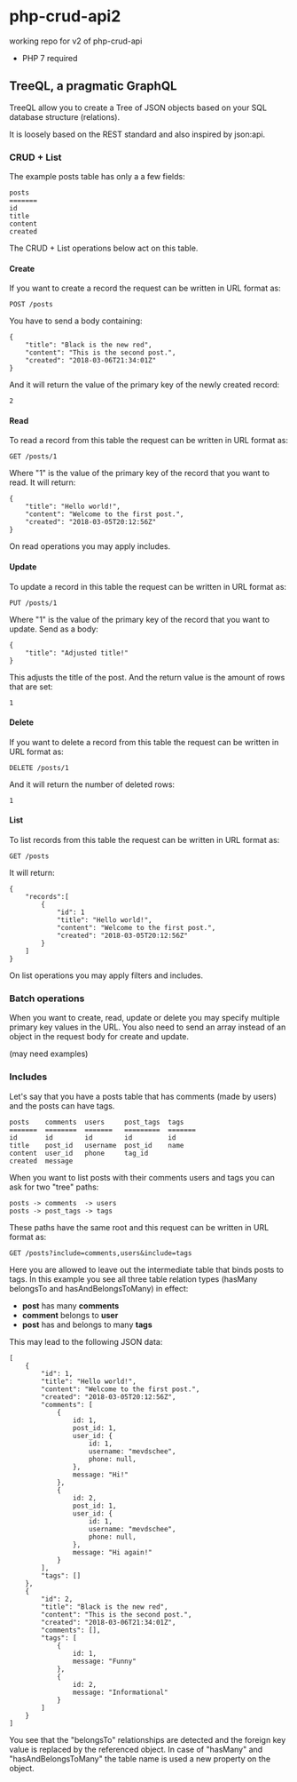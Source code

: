 # php-crud-api2

working repo for v2 of php-crud-api

- PHP 7 required

## TreeQL, a pragmatic GraphQL

TreeQL allow you to create a Tree of JSON objects based on your SQL database structure (relations).

It is loosely based on the REST standard and also inspired by json:api.

### CRUD + List

The example posts table has only a a few fields:

    posts  
    =======
    id     
    title  
    content
    created

The CRUD + List operations below act on this table.

#### Create

If you want to create a record the request can be written in URL format as: 

    POST /posts

You have to send a body containing:

    {
        "title": "Black is the new red",
        "content": "This is the second post.",
        "created": "2018-03-06T21:34:01Z"
    }

And it will return the value of the primary key of the newly created record:

    2

#### Read

To read a record from this table the request can be written in URL format as:

    GET /posts/1

Where "1" is the value of the primary key of the record that you want to read. It will return:

    {
        "title": "Hello world!",
        "content": "Welcome to the first post.",
        "created": "2018-03-05T20:12:56Z"
    }

On read operations you may apply includes.

#### Update

To update a record in this table the request can be written in URL format as:

    PUT /posts/1

Where "1" is the value of the primary key of the record that you want to update. Send as a body:

    {
        "title": "Adjusted title!"
    }

This adjusts the title of the post. And the return value is the amount of rows that are set:

    1

#### Delete

If you want to delete a record from this table the request can be written in URL format as:

    DELETE /posts/1

And it will return the number of deleted rows:

    1

#### List

To list records from this table the request can be written in URL format as:

    GET /posts

It will return:

    {
        "records":[
            {
                "id": 1
                "title": "Hello world!",
                "content": "Welcome to the first post.",
                "created": "2018-03-05T20:12:56Z"
            }
        ]
    }

On list operations you may apply filters and includes.

### Batch operations

When you want to create, read, update or delete you may specify multiple primary key values in the URL.
You also need to send an array instead of an object in the request body for create and update. 

(may need examples)  

### Includes

Let's say that you have a posts table that has comments (made by users) and the posts can have tags.

    posts    comments  users     post_tags  tags
    =======  ========  =======   =========  ======= 
    id       id        id        id         id
    title    post_id   username  post_id    name
    content  user_id   phone     tag_id
    created  message

When you want to list posts with their comments users and tags you can ask for two "tree" paths:

    posts -> comments  -> users
    posts -> post_tags -> tags

These paths have the same root and this request can be written in URL format as:

    GET /posts?include=comments,users&include=tags

Here you are allowed to leave out the intermediate table that binds posts to tags. In this example
you see all three table relation types (hasMany belongsTo and hasAndBelongsToMany) in effect:

- **post** has many **comments**
- **comment** belongs to **user**
- **post** has and belongs to many **tags**

This may lead to the following JSON data:

    [
        {
            "id": 1,
            "title": "Hello world!",
            "content": "Welcome to the first post.",
            "created": "2018-03-05T20:12:56Z",
            "comments": [
                {
                    id: 1,
                    post_id: 1,
                    user_id: {
                        id: 1,
                        username: "mevdschee",
                        phone: null,
                    },
                    message: "Hi!"
                },
                {
                    id: 2,
                    post_id: 1,
                    user_id: {
                        id: 1,
                        username: "mevdschee",
                        phone: null,
                    },
                    message: "Hi again!"
                }
            ],
            "tags": []
        },
        {
            "id": 2,
            "title": "Black is the new red",
            "content": "This is the second post.",
            "created": "2018-03-06T21:34:01Z",
            "comments": [],
            "tags": [
                {
                    id: 1,
                    message: "Funny"
                },
                {
                    id: 2,
                    message: "Informational"
                }
            ]
        }
    ]

You see that the "belongsTo" relationships are detected and the foreign key value is replaced by the referenced object.
In case of "hasMany" and "hasAndBelongsToMany" the table name is used a new property on the object.